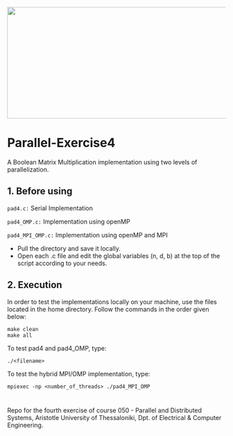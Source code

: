 <p align="center">
  <img width="600" height="257" src="https://i.imgur.com/7LkJXSC.png">
</p>

# Parallel-Exercise4

A Boolean Matrix Multiplication implementation using two levels of parallelization.

## **1. Before using**
`pad4.c:` Serial Implementation

`pad4_OMP.c:` Implementation using openMP

`pad4_MPI_OMP.c:` Implementation using openMP and MPI

* Pull the directory and save it locally.
* Open each .c file and edit the global variables (n, d, b) at the top of the script according to your needs.


## **2. Execution**

In order to test the implementations locally on your machine, use the files located in the home directory. Follow the commands in the order given below:

```
make clean
make all
```

To test pad4 and pad4_OMP, type:
```
./<filename>
```

To test the hybrid MPI/OMP implementation, type:
```
mpiexec -np <number_of_threads> ./pad4_MPI_OMP
```

#


Repo for the fourth exercise of course 050 - Parallel and Distributed Systems, Aristotle University of Thessaloniki, Dpt. of Electrical & Computer Engineering.

